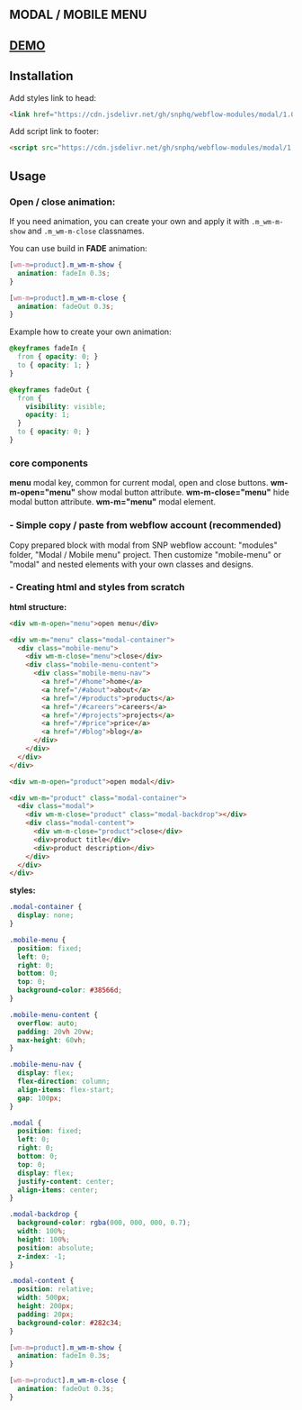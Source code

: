 ## MODAL / MOBILE MENU

## <a href="https://modal-mobile-menu.webflow.io/" target="_blank">DEMO</a>

## Installation
Add styles link to head:
```html
<link href="https://cdn.jsdelivr.net/gh/snphq/webflow-modules/modal/1.0.0/index.min.css" rel="stylesheet" type="text/css">
```
Add script link to footer:
```html
<script src="https://cdn.jsdelivr.net/gh/snphq/webflow-modules/modal/1.0.0/index.min.js" type="text/javascript"></script>
```

## Usage

### Open / close animation:

If you need animation, you can create your own and apply it with `.m_wm-m-show` and `.m_wm-m-close` classnames.

You can use build in **FADE** animation:
```css
[wm-m=product].m_wm-m-show {
  animation: fadeIn 0.3s;
}

[wm-m=product].m_wm-m-close {
  animation: fadeOut 0.3s;
}
```

Example how to create your own animation:
```css
@keyframes fadeIn {
  from { opacity: 0; }
  to { opacity: 1; }
}

@keyframes fadeOut {
  from {
    visibility: visible;
    opacity: 1;
  }
  to { opacity: 0; }
}
```

### core components

**menu** modal key, common for current modal, open and close buttons.
**wm-m-open="menu"** show modal button attribute.
**wm-m-close="menu"** hide modal button attribute.
**wm-m="menu"** modal element.


### - Simple copy / paste from webflow account (recommended)

Copy prepared block with modal from SNP webflow account: "modules" folder, "Modal / Mobile menu" project. Then customize "mobile-menu" or "modal" and nested elements with your own classes and designs.

### - Creating html and styles from scratch

**html structure:**
```html
<div wm-m-open="menu">open menu</div>

<div wm-m="menu" class="modal-container">
  <div class="mobile-menu">
    <div wm-m-close="menu">close</div>
    <div class="mobile-menu-content">
      <div class="mobile-menu-nav">
        <a href="/#home">home</a>
        <a href="/#about">about</a>
        <a href="/#products">products</a>
        <a href="/#careers">careers</a>
        <a href="/#projects">projects</a>
        <a href="/#price">price</a>
        <a href="/#blog">blog</a>
      </div>
    </div>
  </div>
</div>

<div wm-m-open="product">open modal</div>

<div wm-m="product" class="modal-container">
  <div class="modal">
    <div wm-m-close="product" class="modal-backdrop"></div>
    <div class="modal-content">
      <div wm-m-close="product">close</div>
      <div>product title</div>
      <div>product description</div>
    </div>
  </div>
</div>
  ```

**styles:**
```css
.modal-container {
  display: none;
}

.mobile-menu {
  position: fixed;
  left: 0;
  right: 0;
  bottom: 0;
  top: 0;
  background-color: #38566d;
}

.mobile-menu-content {
  overflow: auto;
  padding: 20vh 20vw;
  max-height: 60vh;
}

.mobile-menu-nav {
  display: flex;
  flex-direction: column;
  align-items: flex-start;
  gap: 100px;
}

.modal {
  position: fixed;
  left: 0;
  right: 0;
  bottom: 0;
  top: 0;
  display: flex;
  justify-content: center;
  align-items: center;
}

.modal-backdrop {
  background-color: rgba(000, 000, 000, 0.7);
  width: 100%;
  height: 100%;
  position: absolute;
  z-index: -1;
}

.modal-content {
  position: relative;
  width: 500px;
  height: 200px;
  padding: 20px;
  background-color: #282c34;
}

[wm-m=product].m_wm-m-show {
  animation: fadeIn 0.3s;
}

[wm-m=product].m_wm-m-close {
  animation: fadeOut 0.3s;
}
```
